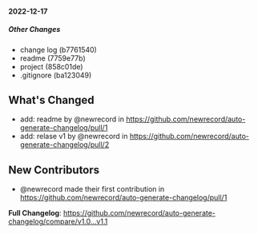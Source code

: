 #### 2022-12-17

##### Other Changes

*  change log (b7761540)
*  readme (7759e77b)
*  project (858c01de)
*  .gitignore (ba123049)

## What's Changed
* add: readme by @newrecord in https://github.com/newrecord/auto-generate-changelog/pull/1
* add: relase v1 by @newrecord in https://github.com/newrecord/auto-generate-changelog/pull/2

## New Contributors
* @newrecord made their first contribution in https://github.com/newrecord/auto-generate-changelog/pull/1

**Full Changelog**: https://github.com/newrecord/auto-generate-changelog/compare/v1.0...v1.1